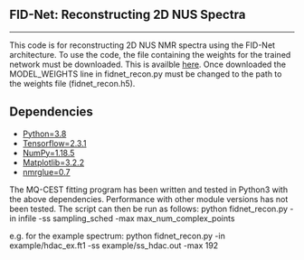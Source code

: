 FID-Net: Reconstructing 2D NUS Spectra
------------
------------
This code is for reconstructing 2D NUS NMR spectra using the FID-Net architecture.
To use the code, the file containing the weights for the trained network must be
downloaded. This is availble [here](https://www.dropbox.com/s/6qfaoae7n96mfuj/fidnet_recon.h5?dl=0).
Once downloaded the MODEL_WEIGHTS line in fidnet_recon.py must be changed to the
path to the weights file (fidnet_recon.h5). 

Dependencies
------------
  * [Python=3.8](https://www.python.org/downloads/)
  * [Tensorflow=2.3.1](https://www.tensorflow.org/install)
  * [NumPy=1.18.5](https://www.scipy.org/scipylib/download.html)
  * [Matplotlib=3.2.2](http://matplotlib.org/users/installing.html)
  * [nmrglue=0.7](https://nmrglue.readthedocs.io/en/latest/install.html)
  
The MQ-CEST fitting program has been written and tested in Python3 with the
above dependencies. Performance with other module versions has not been tested.
The script can then be run as follows:
python fidnet_recon.py -in infile -ss sampling_sched -max max_num_complex_points

e.g. for the example spectrum:
python fidnet_recon.py -in example/hdac_ex.ft1 -ss example/ss_hdac.out -max 192
